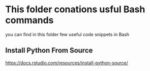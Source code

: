 # This folder conations usful Bash commands
you can find in this folder few useful code snippets in Bash

## Install Python From Source 

https://docs.rstudio.com/resources/install-python-source/
